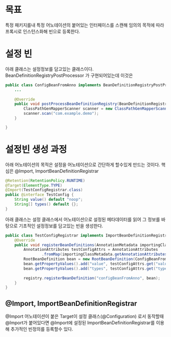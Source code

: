 # 목표
특정 패키지를내 특정 어노테이션의 붙어있는 인터페이스를 스캔해
임의의 목적에 따라 프록시로 인스턴스화해 빈으로 등록한다. 

# 설정 빈

아래 클래스는 설정정보를 담고있는 클래스이다. 
BeanDefinitionRegistryPostProcessor 가 구현되어있는데 
이것은 

```java
public class ConfigBeanFromAnno implements BeanDefinitionRegistryPostProcessor {
    ...
	
	@Override
	public void postProcessBeanDefinitionRegistry(BeanDefinitionRegistry registry) throws BeansException {
		ClassPathGenMapperScanner scanner = new ClassPathGenMapperScanner(registry);		
		scanner.scan("com.example.demo");
	}

}
```

# 설정빈 생성 과정 

아래 어노테이션의 목적은 설정을 어노테이션으로 간단하게 할수있게 만드는 것이다. 
핵심은 @Import, ImportBeanDefinitionRegistrar

```java
@Retention(RetentionPolicy.RUNTIME)
@Target(ElementType.TYPE)
@Import(TestConfigRegistrar.class)
public @interface TestConfig {
	String value() default "noop";
	String[] types() default {};
}

```
아래 클래스는 설정 클래스에서 어노테이션으로 설정된 메타데이터를 읽어 그 정보를 바탕으로 
기초적인 설정정보를 담고있는 빈을 생성한다.

```java
public class TestConfigRegistrar implements ImportBeanDefinitionRegistrar {
	@Override
	public void registerBeanDefinitions(AnnotationMetadata importingClassMetadata, BeanDefinitionRegistry registry) {
	    AnnotationAttributes testConfigAttrs = AnnotationAttributes
	            .fromMap(importingClassMetadata.getAnnotationAttributes(TestConfig.class.getName()));
	    RootBeanDefinition bean = new RootBeanDefinition(ConfigBeanFromAnno.class);
	    bean.getPropertyValues().add("value", testConfigAttrs.get("value"));
	    bean.getPropertyValues().add("types", testConfigAttrs.get("types"));
	    
	    registry.registerBeanDefinition("configBeanFromAnno", bean);
	}
}

```
## @Import, ImportBeanDefinitionRegistrar
@Import 어노테이션이 붙은 Target이 설정 클래스(@Configuration) 로서 동작할때 
@Import가 붙어있다면 @Import에 설정된 ImportBeanDefinitionRegistrar를 이용해 
추가적인 빈정의를 등록할수 있다.

